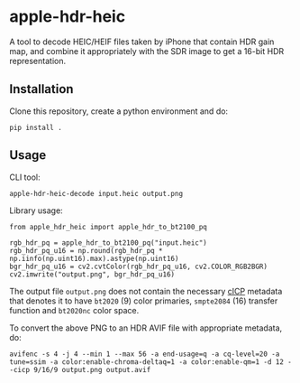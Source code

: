 # apple-hdr-heic

A tool to decode HEIC/HEIF files taken by iPhone that contain HDR gain map, and combine it appropriately with the SDR image to get a 16-bit HDR representation.

## Installation

Clone this repository, create a python environment and do:

```
pip install .
```

## Usage

CLI tool:

```
apple-hdr-heic-decode input.heic output.png
```

Library usage:

```
from apple_hdr_heic import apple_hdr_to_bt2100_pq

rgb_hdr_pq = apple_hdr_to_bt2100_pq("input.heic")
rgb_hdr_pq_u16 = np.round(rgb_hdr_pq * np.iinfo(np.uint16).max).astype(np.uint16)
bgr_hdr_pq_u16 = cv2.cvtColor(rgb_hdr_pq_u16, cv2.COLOR_RGB2BGR)
cv2.imwrite("output.png", bgr_hdr_pq_u16)
```

The output file `output.png` does not contain the necessary [cICP](https://en.wikipedia.org/wiki/Coding-independent_code_points) metadata that denotes it to have `bt2020` (9) color primaries, `smpte2084` (16) transfer function and `bt2020nc` color space.

To convert the above PNG to an HDR AVIF file with appropriate metadata, do:

```
avifenc -s 4 -j 4 --min 1 --max 56 -a end-usage=q -a cq-level=20 -a tune=ssim -a color:enable-chroma-deltaq=1 -a color:enable-qm=1 -d 12 --cicp 9/16/9 output.png output.avif
```

